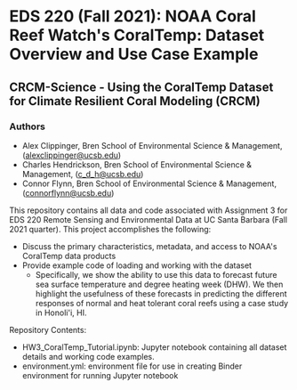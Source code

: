 # EDS 220 (Fall 2021): NOAA Coral Reef Watch's CoralTemp: Dataset Overview and Use Case Example

## CRCM-Science - Using the CoralTemp Dataset for Climate Resilient Coral Modeling (CRCM)

### Authors
- Alex Clippinger, Bren School of Environmental Science & Management, (alexclippinger@ucsb.edu) 
- Charles Hendrickson, Bren School of Environmental Science & Management, (c_d_h@ucsb.edu)
- Connor Flynn, Bren School of Environmental Science & Management, (connorflynn@ucsb.edu)

This repository contains all data and code associated with Assignment 3 for EDS 220 Remote Sensing and Environmental Data at UC Santa Barbara (Fall 2021 quarter). This project accomplishes the following:
- Discuss the primary characteristics, metadata, and access to NOAA's CoralTemp data products
- Provide example code of loading and working with the dataset
  - Specifically, we show the ability to use this data to forecast future sea surface temperature and degree heating week (DHW). We then highlight the usefulness of these forecasts in predicting the different responses of normal and heat tolerant coral reefs using a case study in Honoli'i, HI. 

Repository Contents:
- HW3_CoralTemp_Tutorial.ipynb: Jupyter notebook containing all dataset details and working code examples.
- environment.yml: environment file for use in creating Binder environment for running Jupyter notebook
